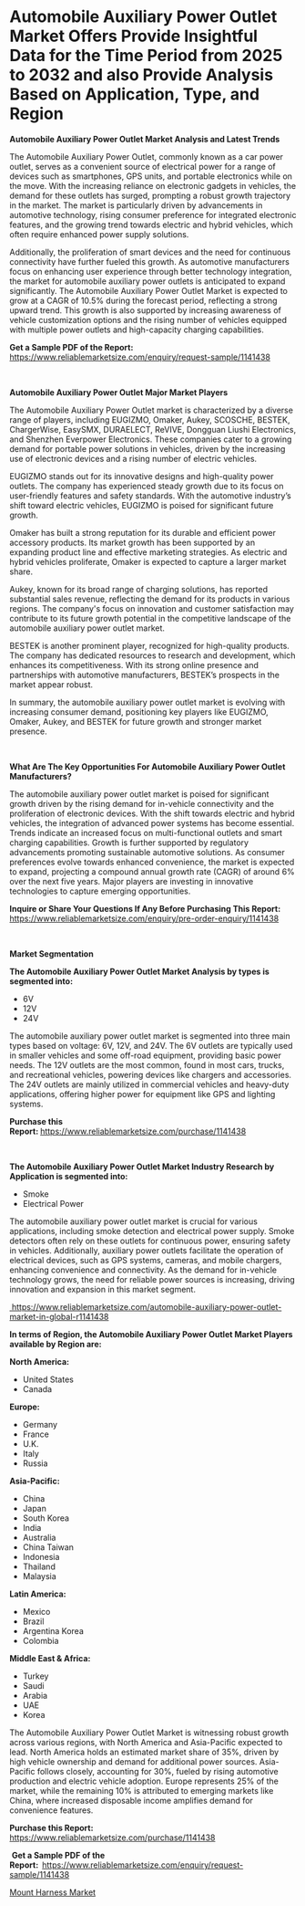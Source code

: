 <p><h1>Automobile Auxiliary Power Outlet Market Offers Provide Insightful Data for the Time Period from 2025 to 2032 and also Provide Analysis Based on Application, Type, and Region</h1></p><p><strong>Automobile Auxiliary Power Outlet Market Analysis and Latest Trends</strong></p>
<p><p>The Automobile Auxiliary Power Outlet, commonly known as a car power outlet, serves as a convenient source of electrical power for a range of devices such as smartphones, GPS units, and portable electronics while on the move. With the increasing reliance on electronic gadgets in vehicles, the demand for these outlets has surged, prompting a robust growth trajectory in the market. The market is particularly driven by advancements in automotive technology, rising consumer preference for integrated electronic features, and the growing trend towards electric and hybrid vehicles, which often require enhanced power supply solutions.</p><p>Additionally, the proliferation of smart devices and the need for continuous connectivity have further fueled this growth. As automotive manufacturers focus on enhancing user experience through better technology integration, the market for automobile auxiliary power outlets is anticipated to expand significantly. The Automobile Auxiliary Power Outlet Market is expected to grow at a CAGR of 10.5% during the forecast period, reflecting a strong upward trend. This growth is also supported by increasing awareness of vehicle customization options and the rising number of vehicles equipped with multiple power outlets and high-capacity charging capabilities.</p></p>
<p><strong>Get a Sample PDF of the Report:&nbsp;</strong> <a href="https://www.reliablemarketsize.com/enquiry/request-sample/1141438?utm_campaign=2804&utm_medium=2&utm_source=Github&utm_content=ia&utm_term=25032025&utm_id=automobile-auxiliary-power-outlet">https://www.reliablemarketsize.com/enquiry/request-sample/1141438</a></p>
<p>&nbsp;</p>
<p><strong>Automobile Auxiliary Power Outlet Major Market Players</strong></p>
<p><p>The Automobile Auxiliary Power Outlet market is characterized by a diverse range of players, including EUGIZMO, Omaker, Aukey, SCOSCHE, BESTEK, ChargerWise, EasySMX, DURAELECT, ReVIVE, Dongguan Liushi Electronics, and Shenzhen Everpower Electronics. These companies cater to a growing demand for portable power solutions in vehicles, driven by the increasing use of electronic devices and a rising number of electric vehicles.</p><p>EUGIZMO stands out for its innovative designs and high-quality power outlets. The company has experienced steady growth due to its focus on user-friendly features and safety standards. With the automotive industry’s shift toward electric vehicles, EUGIZMO is poised for significant future growth.</p><p>Omaker has built a strong reputation for its durable and efficient power accessory products. Its market growth has been supported by an expanding product line and effective marketing strategies. As electric and hybrid vehicles proliferate, Omaker is expected to capture a larger market share.</p><p>Aukey, known for its broad range of charging solutions, has reported substantial sales revenue, reflecting the demand for its products in various regions. The company's focus on innovation and customer satisfaction may contribute to its future growth potential in the competitive landscape of the automobile auxiliary power outlet market.</p><p>BESTEK is another prominent player, recognized for high-quality products. The company has dedicated resources to research and development, which enhances its competitiveness. With its strong online presence and partnerships with automotive manufacturers, BESTEK’s prospects in the market appear robust.</p><p>In summary, the automobile auxiliary power outlet market is evolving with increasing consumer demand, positioning key players like EUGIZMO, Omaker, Aukey, and BESTEK for future growth and stronger market presence.</p></p>
<p>&nbsp;</p>
<p><strong>What Are The Key Opportunities For Automobile Auxiliary Power Outlet Manufacturers?</strong></p>
<p><p>The automobile auxiliary power outlet market is poised for significant growth driven by the rising demand for in-vehicle connectivity and the proliferation of electronic devices. With the shift towards electric and hybrid vehicles, the integration of advanced power systems has become essential. Trends indicate an increased focus on multi-functional outlets and smart charging capabilities. Growth is further supported by regulatory advancements promoting sustainable automotive solutions. As consumer preferences evolve towards enhanced convenience, the market is expected to expand, projecting a compound annual growth rate (CAGR) of around 6% over the next five years. Major players are investing in innovative technologies to capture emerging opportunities.</p></p>
<p><strong>Inquire or Share Your Questions If Any Before Purchasing This Report:</strong> <a href="https://www.reliablemarketsize.com/enquiry/pre-order-enquiry/1141438?utm_campaign=2804&utm_medium=2&utm_source=Github&utm_content=ia&utm_term=25032025&utm_id=automobile-auxiliary-power-outlet">https://www.reliablemarketsize.com/enquiry/pre-order-enquiry/1141438</a></p>
<p>&nbsp;</p>
<p><strong>Market Segmentation</strong></p>
<p><strong>The Automobile Auxiliary Power Outlet Market Analysis by types is segmented into:</strong></p>
<p><ul><li>6V</li><li>12V</li><li>24V</li></ul></p>
<p><p>The automobile auxiliary power outlet market is segmented into three main types based on voltage: 6V, 12V, and 24V. The 6V outlets are typically used in smaller vehicles and some off-road equipment, providing basic power needs. The 12V outlets are the most common, found in most cars, trucks, and recreational vehicles, powering devices like chargers and accessories. The 24V outlets are mainly utilized in commercial vehicles and heavy-duty applications, offering higher power for equipment like GPS and lighting systems.</p></p>
<p><strong>Purchase this Report:&nbsp;</strong><a href="https://www.reliablemarketsize.com/purchase/1141438?utm_campaign=2804&utm_medium=2&utm_source=Github&utm_content=ia&utm_term=25032025&utm_id=automobile-auxiliary-power-outlet">https://www.reliablemarketsize.com/purchase/1141438</a></p>
<p>&nbsp;</p>
<p><strong>The Automobile Auxiliary Power Outlet Market Industry Research by Application is segmented into:</strong></p>
<p><ul><li>Smoke</li><li>Electrical Power</li></ul></p>
<p><p>The automobile auxiliary power outlet market is crucial for various applications, including smoke detection and electrical power supply. Smoke detectors often rely on these outlets for continuous power, ensuring safety in vehicles. Additionally, auxiliary power outlets facilitate the operation of electrical devices, such as GPS systems, cameras, and mobile chargers, enhancing convenience and connectivity. As the demand for in-vehicle technology grows, the need for reliable power sources is increasing, driving innovation and expansion in this market segment.</p></p>
<p><a href="https://www.reliablemarketsize.com/automobile-auxiliary-power-outlet-market-in-global-r1141438?utm_campaign=2804&utm_medium=2&utm_source=Github&utm_content=ia&utm_term=25032025&utm_id=automobile-auxiliary-power-outlet">&nbsp;https://www.reliablemarketsize.com/automobile-auxiliary-power-outlet-market-in-global-r1141438</a></p>
<p><strong>In terms of Region, the Automobile Auxiliary Power Outlet Market Players available by Region are:</strong></p>
<p>
    <p> <strong> North America: </strong>
        <ul>
            <li>United States</li>
            <li>Canada</li>
        </ul>
        </p> 
    <p> <strong> Europe: </strong>
        <ul>
            <li>Germany</li>
            <li>France</li>
            <li>U.K.</li>
            <li>Italy</li>
            <li>Russia</li>
        </ul>
        </p> 
    <p> <strong> Asia-Pacific: </strong>
        <ul>
            <li>China</li>
            <li>Japan</li>
            <li>South Korea</li>
            <li>India</li>
            <li>Australia</li>
            <li>China Taiwan</li>
            <li>Indonesia</li>
            <li>Thailand</li>
            <li>Malaysia</li>
        </ul>
        </p> 
    <p> <strong> Latin America: </strong>
        <ul>
            <li>Mexico</li>
            <li>Brazil</li>
            <li>Argentina Korea</li>
            <li>Colombia</li>
        </ul>
        </p> 
    <p> <strong> Middle East & Africa: </strong>
        <ul>
            <li>Turkey</li>
            <li>Saudi</li>
            <li>Arabia</li>
            <li>UAE</li>
            <li>Korea</li>
        </ul>
    </p>
    </p>
<p><p>The Automobile Auxiliary Power Outlet Market is witnessing robust growth across various regions, with North America and Asia-Pacific expected to lead. North America holds an estimated market share of 35%, driven by high vehicle ownership and demand for additional power sources. Asia-Pacific follows closely, accounting for 30%, fueled by rising automotive production and electric vehicle adoption. Europe represents 25% of the market, while the remaining 10% is attributed to emerging markets like China, where increased disposable income amplifies demand for convenience features.</p></p>
<p><strong>Purchase this Report: </strong><a href="https://www.reliablemarketsize.com/purchase/1141438?utm_campaign=2804&utm_medium=2&utm_source=Github&utm_content=ia&utm_term=25032025&utm_id=automobile-auxiliary-power-outlet">https://www.reliablemarketsize.com/purchase/1141438</a></p>
<p>&nbsp;<strong>Get a Sample PDF of the Report:&nbsp;&nbsp;</strong><a href="https://www.reliablemarketsize.com/enquiry/request-sample/1141438?utm_campaign=2804&utm_medium=2&utm_source=Github&utm_content=ia&utm_term=25032025&utm_id=automobile-auxiliary-power-outlet">https://www.reliablemarketsize.com/enquiry/request-sample/1141438</a></p>
<p><strong></strong></p>
<p><p><a href="https://github.com/gackesaizaze/Market-Research-Report-List-1/blob/main/mount-harness-market.md?utm_campaign=2804&utm_medium=2&utm_source=Github&utm_content=ia&utm_term=25032025&utm_id=automobile-auxiliary-power-outlet">Mount Harness Market</a></p></p>